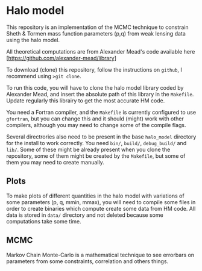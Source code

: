 # Halo model

This repository is an implementation of the MCMC technique to constrain Sheth & Tormen mass function parameters (p,q) from weak lensing data using the halo model.

All theoretical computations are from Alexander Mead's code available here [https://github.com/alexander-mead/library]

To download (clone) this repository, follow the instructions on `github`, I recommend using `>git clone`.

To run this code, you will have to clone the halo model library coded by Alexander Mead, and insert the absolute path of this library in the `Makefile`.
Update regularly this librairy to get the most accurate HM code.

You need a Fortran compiler, and the `Makefile` is currently configured to use `gfortran`, but you can change this and it should (might) work with other compilers, although you may need to change some of the compile flags.

Several directrories also need to be present in the base `halo_model` directory for the install to work correctly. You need `bin/`, `build/`, `debug_build/` and `lib/`. Some of these might be already present when you clone the repository, some of them might be created by the `Makefile`, but some of them you may need to create manually.

## Plots

To make plots of different quantities in the halo model with variations of some parameters (p, q, mmin, mmax), you will need to compile some files in order to create binaries which compute create some data from HM code. All data is stored in `data/` directory and not deleted because some computations take some time. 

## MCMC

Markov Chain Monte-Carlo is a mathematical technique to see errorbars on parameters from some constraints, correlation and others things. 
